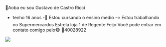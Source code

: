 🫲Aoba eu sou Gustavo de Castro Ricci
- tenho 16 anos
-🏫 Estou cursando o ensino medio
-⭐ Estou trabalhando no Supermercardos Estrela loja 1 de Regente Feijo
Você pode entrar em contato comigo pelo🐵
📲40028922

![](https://github.com/user-attachments/assets/ac7cd943-8262-4243-af07-6ee72039c0f7)

